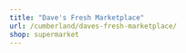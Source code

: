 ```yaml
---
title: "Dave's Fresh Marketplace"
url: /cumberland/daves-fresh-marketplace/
shop: supermarket
---
```

